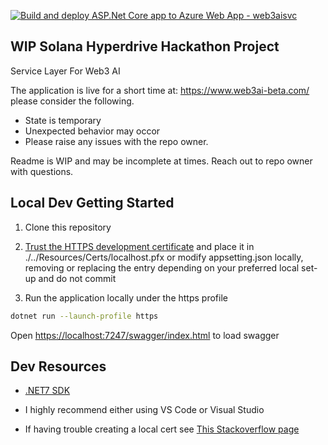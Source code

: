 [![Build and deploy ASP.Net Core app to Azure Web App - web3aisvc](https://github.com/jwbnw/web3-ai-service/actions/workflows/master_web3aisvc.yml/badge.svg)](https://github.com/jwbnw/web3-ai-service/actions/workflows/master_web3aisvc.yml)

## WIP Solana Hyperdrive Hackathon Project

Service Layer For Web3 AI

The application is live for a short time at: https://www.web3ai-beta.com/ please consider the following.

- State is temporary
- Unexpected behavior may occor
- Please raise any issues with the repo owner.   

Readme is WIP and may be incomplete at times. Reach out to repo owner with questions.

## Local Dev Getting Started

1. Clone this repository 

2. [Trust the HTTPS development certificate](https://learn.microsoft.com/en-us/aspnet/core/security/enforcing-ssl?view=aspnetcore-7.0&tabs=visual-studio%2Clinux-ubuntu#trust-the-aspnet-core-https-development-certificate-on-windows-and-macos) and place it in ./../Resources/Certs/localhost.pfx or modify appsetting.json locally, removing or replacing the entry depending on your preferred local set-up and do not commit

3. Run the application locally under the https profile
```bash
dotnet run --launch-profile https
```

Open [https://localhost:7247/swagger/index.html](https://localhost:7247/swagger/index.html) to load swagger

## Dev Resources 

- [.NET7 SDK](https://dotnet.microsoft.com/en-us/download/dotnet/7.0)

- I highly recommend either using VS Code or Visual Studio

- If having trouble creating a local cert see [This Stackoverflow page](https://stackoverflow.com/questions/55485511/how-to-run-dotnet-dev-certs-https-trust)
